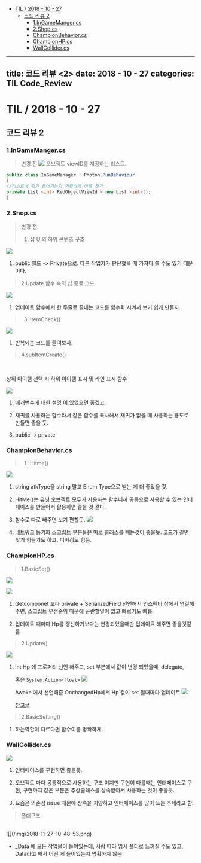 <!-- START doctoc generated TOC please keep comment here to allow auto update -->
<!-- DON'T EDIT THIS SECTION, INSTEAD RE-RUN doctoc TO UPDATE -->


- [TIL / 2018 - 10 - 27](#til--2018---10---27)
  - [코드 리뷰 2](#%EC%BD%94%EB%93%9C-%EB%A6%AC%EB%B7%B0-2)
    - [1.InGameManger.cs](#1ingamemangercs)
    - [2.Shop.cs](#2shopcs)
    - [ChampionBehavior.cs](#championbehaviorcs)
    - [ChampionHP.cs](#championhpcs)
    - [WallCollider.cs](#wallcollidercs)

<!-- END doctoc generated TOC please keep comment here to allow auto update -->

---
title: 코드 리뷰 <2>
date: 2018 - 10 - 27
categories: TIL Code_Review
---

# TIL / 2018 - 10 - 27 
## 코드 리뷰 2

### 1.InGameManger.cs
> 변경 전 
![](/img/2018-11-27-10-51-19.png) 
오브젝트 viewID를 저장하는 리스트. 

```cs 
public class InGameManager : Photon.PunBehaviour 
{ 
//리스트에 뭐가 들어가는지 명확하게 이름 짓기 
private List <int> RedObjectViewId = new List <int>(); 
} 
``` 

### 2.Shop.cs

> 변경 전 <br>
>
>
>1. 샵 UI의 하위 콘텐츠 구조 

![](/img/2018-11-27-10-52-44.png)

1. public 필드 -> Private으로. 다른 작업자가 판단했을 때 가져다 쓸 수도 있기 때문이다. 

>2.Update 함수 속의 샵 종료 코드 

![](/img/2018-11-27-10-55-06.png) 

1. 업데이트 함수에서 한 두줄로 끝내는 코드를 함수화 시켜서 보기 쉽게 만들자. 

>3. ItemCheck() 

![](/img/2018-11-27-10-59-28.png) 

1. 반복되는 코드를 줄여보자. 

> 4.subItemCreate()
<br>

상위 아이템 선택 시 하위 아이템 표시 및 라인 표시 함수

![](/img/2018-11-27-11-02-45.png)

1. 매개변수에 대한 설명 이 있었으면 좋겠고,

2. 재귀를 사용하는 함수라서 같은 함수를 복사해서 재귀가 없을 때 사용하는 용도로 만들면 좋을 듯.

3. public -> private

### ChampionBehavior.cs

> 1. Hitme()
> 
![](/img/2018-11-27-11-21-34.png) 
1. string atkType을 string 말고 Enum Type으로 받는 게 더 좋았을 것. 

2. HitMe()는 유닛 오브젝트 모두가 사용하는 함수니까 공통으로 사용할 수 있는 인터페이스를 만들어서 활용하면 좋을 것 같다. 

3. 함수로 따로 빼주면 보기 편할듯.
![](/img/2018-11-27-11-27-36.png)

4. 네트워크 동기화 스크립트 부분들은 따로 클래스를 빼는것이 좋을듯. 코드가 길면 찾기 힘들기도 하고, 디버깅도 힘듬.

### ChampionHP.cs

> 1.BasicSet()

![](/img/2018-11-27-11-31-30.png)

![](/img/2018-11-27-11-33-41.png)

1. Getcomponet 보다 private + SerializedField 선언해서 인스펙터 상에서 연결해주면, 스크립트 우선순위 때문에 곤란할일이 없고 빠르기도 빠름.

2. 업데이트 때마다 Hp를 갱신하기보다는 변경되었을때만 업데이트 해주면 좋을것같음

> 2.Update()

![](/img/2018-11-27-11-36-42.png)

1. int Hp 에 프로퍼티 선언 해주고, set 부분에서 값이 변경 되었을때, delegate, 

    혹은 ``System.Action<float>``
![](/img/2018-11-27-13-24-55.png)

    Awake 에서 선언해준 OnchangedHp에서 Hp 값이 set 될때마다 업데이트 
    ![](/img/2018-11-27-13-24-23.png)

    [참고글](http://mrw0119.tistory.com/23)

> 2.BasicSetting()

1. 하는역할이 다르다면 함수이름 명확하게.

### WallCollider.cs

![](/img/2018-11-27-13-08-20.png)

1. 인터페이스를 구현하면 좋을듯.

2. 오브젝트 마다 공통적으로 사용하는 구조 이지만 구현이 다를때는 인터페이스로 구현, 구현까지 같은 부분은 추상클래스를 상속받아서 사용하는 것이 좋을듯.

3. 요즘은 의존성 issue 때문에 상속을 지양하고 인터페이스를 많이 쓰는 추세라고 함.

> 폴더구조
<br>
![](/img/2018-11-27-10-48-53.png)

+ _Data 에 모든 작업물이 들어있는데, 사람 따라 임시 폴더로 느껴질 수도 있고, Data라고 해서 어떤 게 들어있는지 명확하지 않음